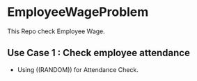 # EmployeeWageProblem

This Repo check Employee Wage.

## Use Case 1 : Check employee attendance

- Using ((RANDOM)) for Attendance Check.
